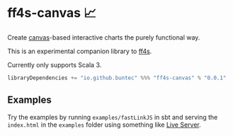 # ff4s-canvas :chart_with_upwards_trend:

Create [canvas](https://developer.mozilla.org/en-US/docs/Web/API/Canvas_API)-based interactive charts the purely functional way.

This is an experimental companion library to [ff4s](https://www.github.com/buntec/ff4s).

Currently only supports Scala 3.

```scala
libraryDependencies += "io.github.buntec" %%% "ff4s-canvas" % "0.0.1"
```

## Examples

Try the examples by running `examples/fastLinkJS` in sbt and serving
the `index.html` in the `examples` folder using something
like [Live Server](https://www.npmjs.com/package/live-server).
